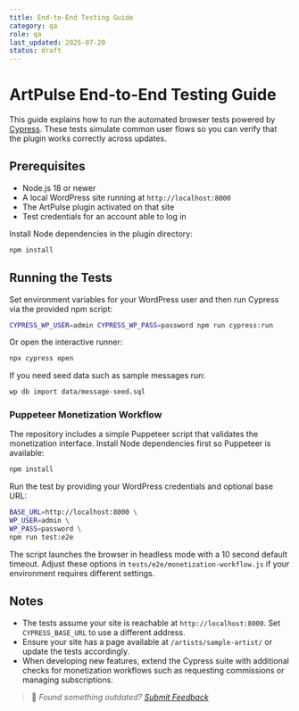 ```yaml
---
title: End-to-End Testing Guide
category: qa
role: qa
last_updated: 2025-07-20
status: draft
---
```


# ArtPulse End-to-End Testing Guide

This guide explains how to run the automated browser tests powered by
[Cypress](https://www.cypress.io/). These tests simulate common user flows so you
can verify that the plugin works correctly across updates.

## Prerequisites

- Node.js 18 or newer
- A local WordPress site running at `http://localhost:8000`
- The ArtPulse plugin activated on that site
- Test credentials for an account able to log in

Install Node dependencies in the plugin directory:

```bash
npm install
```

## Running the Tests

Set environment variables for your WordPress user and then run Cypress via the
provided npm script:

```bash
CYPRESS_WP_USER=admin CYPRESS_WP_PASS=password npm run cypress:run
```

Or open the interactive runner:

```bash
npx cypress open
```

If you need seed data such as sample messages run:

```bash
wp db import data/message-seed.sql
```

### Puppeteer Monetization Workflow

The repository includes a simple Puppeteer script that validates the
monetization interface. Install Node dependencies first so Puppeteer is
available:

```bash
npm install
```

Run the test by providing your WordPress credentials and optional base URL:

```bash
BASE_URL=http://localhost:8000 \
WP_USER=admin \
WP_PASS=password \
npm run test:e2e
```

The script launches the browser in headless mode with a 10 second default
timeout. Adjust these options in `tests/e2e/monetization-workflow.js` if your
environment requires different settings.

## Notes

- The tests assume your site is reachable at `http://localhost:8000`. Set
  `CYPRESS_BASE_URL` to use a different address.
- Ensure your site has a page available at `/artists/sample-artist/` or update
  the tests accordingly.
- When developing new features, extend the Cypress suite with additional
  checks for monetization workflows such as requesting commissions or managing
  subscriptions.

> 💬 *Found something outdated? [Submit Feedback](../feedback.md)*
